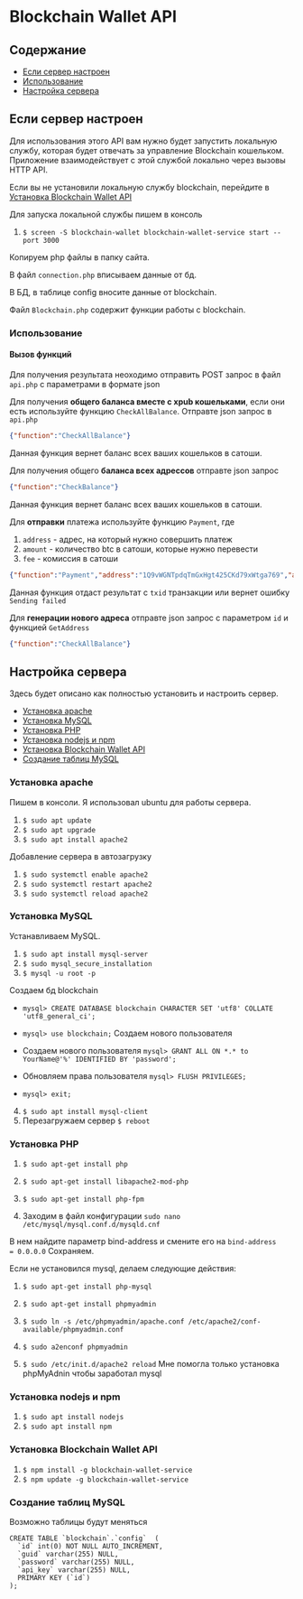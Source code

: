 ﻿# Blockchain Wallet API

## Содержание

  * [Если сервер настроен](#Если-сервер-настроен)
  * [Использование](#Использование)
  * [Настройка сервера](#Настройка-сервера)


## Если сервер настроен
Для использования этого API вам нужно будет запустить локальную службу, которая будет отвечать за управление Blockchain кошельком. Приложение взаимодействует с этой службой локально через вызовы HTTP API.

Если вы не установили локальную службу blockchain, перейдите в [Установка Blockchain Wallet API](#Установка-Blockchain-Wallet-API)

Для запуска локальной службы пишем в консоль
  1. `$ screen -S blockchain-wallet blockchain-wallet-service start --port 3000`

Копируем php файлы в папку сайта.

В файл `connection.php` вписываем данные от бд. 

В БД, в таблице config вносите данные от blockchain.

Файл `Blockchain.php` содержит функции работы с blockchain.

### Использование

#### Вызов функций
Для получения результата неоходимо отправить POST запрос в файл `api.php` с параметрами в формате json

Для получения **общего баланса вместе с xpub кошельками**, если они есть используйте функцию `CheckAllBalance`. Отправте json запрос в `api.php`
```json
{"function":"CheckAllBalance"}
```
Данная функция вернет баланс всех ваших кошельков в сатоши.

Для получения общего **баланса всех адрессов** отправте json запрос 
```json
{"function":"CheckBalance"}
```
Данная функция вернет баланс всех ваших кошельков в сатоши.

Для **отправки** платежа используйте функцию `Payment`, где

1. `address` - адрес, на который нужно совершить платеж
2. `amount` - количество btc в сатоши, которые нужно перевести
3. `fee` - комиссия в сатоши
```json
{"function":"Payment","address":"1Q9vWGNTpdqTmGxHgt425CKd79xWtga769","amount":2000,"fee":600}
```
Данная функция отдаст результат с `txid` транзакции или вернет ошибку `Sending failed`

Для **генерации нового адреса** отправте json запрос с параметром `id` и функцией `GetAddress`
```json
{"function":"CheckAllBalance"}
```


## Настройка сервера
Здесь будет описано как полностью установить и настроить сервер.

  * [Установка apache](#Установка-apache)
  * [Установка MySQL](#Установка-MySQL)
  * [Установка PHP](#Установка-PHP)
  * [Установка nodejs и npm](#Установка-nodejs-и-npm)
  * [Установка Blockchain Wallet API](#Установка-Blockchain-Wallet-API)
  * [Создание таблиц MySQL](#Создание-таблиц-MySQL)

### Установка apache
Пишем в консоли. Я использовал ubuntu для работы сервера.
1. `$ sudo apt update`
2. `$ sudo apt upgrade`
3. `$ sudo apt install apache2`

Добавление сервера в автозагрузку
1. `$ sudo systemctl enable apache2`
2. `$ sudo systemctl restart apache2`
3. `$ sudo systemctl reload apache2`

### Установка MySQL
Устанавливаем MySQL.
1. `$ sudo apt install mysql-server`
2. `$ sudo mysql_secure_installation`
3. `$ mysql -u root -p`

Создаем бд blockchain
* `mysql> CREATE DATABASE blockchain CHARACTER SET 'utf8' COLLATE 'utf8_general_ci';`

* `mysql> use blockchain;`
Создаем нового пользователя
* Создаем нового пользователя `mysql> GRANT ALL ON *.* to YourName@'%' IDENTIFIED BY 'password';`
* Обновляем права пользователя `mysql> FLUSH PRIVILEGES;`
* `mysql> exit;`

4. `$ sudo apt install mysql-client`
5. Перезагружаем сервер `$ reboot`

### Установка PHP

1. `$ sudo apt-get install php`
2. `$ sudo apt-get install libapache2-mod-php`
3. `$ sudo apt-get install php-fpm`

4. Заходим в файл конфигурации `sudo nano /etc/mysql/mysql.conf.d/mysqld.cnf`

В нем найдите параметр bind-address и смените его на 
`bind-address            = 0.0.0.0`
Cохраняем.

Если не установился mysql, делаем следующие действия:
1. `$ sudo apt-get install php-mysql`

1. `$ sudo apt-get install phpmyadmin`
2. `$ sudo ln -s /etc/phpmyadmin/apache.conf /etc/apache2/conf-available/phpmyadmin.conf`
3. `$ sudo a2enconf phpmyadmin`
4. `$ sudo /etc/init.d/apache2 reload`
Мне помогла только установка phpMyAdnin чтобы заработал mysql

### Установка nodejs и npm

1. `$ sudo apt install nodejs`
2. `$ sudo apt install npm`

### Установка Blockchain Wallet API

1. `$ npm install -g blockchain-wallet-service`
2. `$ npm update -g blockchain-wallet-service`

### Создание таблиц MySQL

Возможно таблицы будут меняться
```MySQL
CREATE TABLE `blockchain`.`config`  (
  `id` int(0) NOT NULL AUTO_INCREMENT,
  `guid` varchar(255) NULL,
  `password` varchar(255) NULL,
  `api_key` varchar(255) NULL,
  PRIMARY KEY (`id`)
);
```
